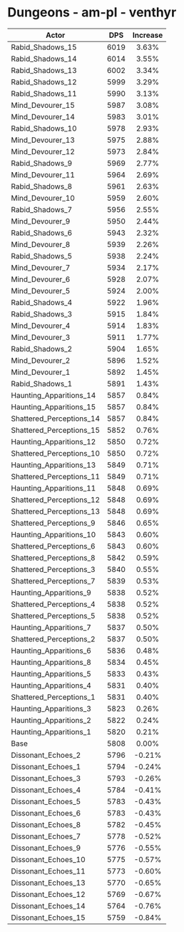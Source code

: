 # Dungeons - am-pl - venthyr
| Actor | DPS | Increase |
|---|:---:|:---:|
|Rabid_Shadows_15|6019|3.63%|
|Rabid_Shadows_14|6014|3.55%|
|Rabid_Shadows_13|6002|3.34%|
|Rabid_Shadows_12|5999|3.29%|
|Rabid_Shadows_11|5990|3.13%|
|Mind_Devourer_15|5987|3.08%|
|Mind_Devourer_14|5983|3.01%|
|Rabid_Shadows_10|5978|2.93%|
|Mind_Devourer_13|5975|2.88%|
|Mind_Devourer_12|5973|2.84%|
|Rabid_Shadows_9|5969|2.77%|
|Mind_Devourer_11|5964|2.69%|
|Rabid_Shadows_8|5961|2.63%|
|Mind_Devourer_10|5959|2.60%|
|Rabid_Shadows_7|5956|2.55%|
|Mind_Devourer_9|5950|2.44%|
|Rabid_Shadows_6|5943|2.32%|
|Mind_Devourer_8|5939|2.26%|
|Rabid_Shadows_5|5938|2.24%|
|Mind_Devourer_7|5934|2.17%|
|Mind_Devourer_6|5928|2.07%|
|Mind_Devourer_5|5924|2.00%|
|Rabid_Shadows_4|5922|1.96%|
|Rabid_Shadows_3|5915|1.84%|
|Mind_Devourer_4|5914|1.83%|
|Mind_Devourer_3|5911|1.77%|
|Rabid_Shadows_2|5904|1.65%|
|Mind_Devourer_2|5896|1.52%|
|Mind_Devourer_1|5892|1.45%|
|Rabid_Shadows_1|5891|1.43%|
|Haunting_Apparitions_14|5857|0.84%|
|Haunting_Apparitions_15|5857|0.84%|
|Shattered_Perceptions_14|5857|0.84%|
|Shattered_Perceptions_15|5852|0.76%|
|Haunting_Apparitions_12|5850|0.72%|
|Shattered_Perceptions_10|5850|0.72%|
|Haunting_Apparitions_13|5849|0.71%|
|Shattered_Perceptions_11|5849|0.71%|
|Haunting_Apparitions_11|5848|0.69%|
|Shattered_Perceptions_12|5848|0.69%|
|Shattered_Perceptions_13|5848|0.69%|
|Shattered_Perceptions_9|5846|0.65%|
|Haunting_Apparitions_10|5843|0.60%|
|Shattered_Perceptions_6|5843|0.60%|
|Shattered_Perceptions_8|5842|0.59%|
|Shattered_Perceptions_3|5840|0.55%|
|Shattered_Perceptions_7|5839|0.53%|
|Haunting_Apparitions_9|5838|0.52%|
|Shattered_Perceptions_4|5838|0.52%|
|Shattered_Perceptions_5|5838|0.52%|
|Haunting_Apparitions_7|5837|0.50%|
|Shattered_Perceptions_2|5837|0.50%|
|Haunting_Apparitions_6|5836|0.48%|
|Haunting_Apparitions_8|5834|0.45%|
|Haunting_Apparitions_5|5833|0.43%|
|Haunting_Apparitions_4|5831|0.40%|
|Shattered_Perceptions_1|5831|0.40%|
|Haunting_Apparitions_3|5823|0.26%|
|Haunting_Apparitions_2|5822|0.24%|
|Haunting_Apparitions_1|5820|0.21%|
|Base|5808|0.00%|
|Dissonant_Echoes_2|5796|-0.21%|
|Dissonant_Echoes_1|5794|-0.24%|
|Dissonant_Echoes_3|5793|-0.26%|
|Dissonant_Echoes_4|5784|-0.41%|
|Dissonant_Echoes_5|5783|-0.43%|
|Dissonant_Echoes_6|5783|-0.43%|
|Dissonant_Echoes_8|5782|-0.45%|
|Dissonant_Echoes_7|5778|-0.52%|
|Dissonant_Echoes_9|5776|-0.55%|
|Dissonant_Echoes_10|5775|-0.57%|
|Dissonant_Echoes_11|5773|-0.60%|
|Dissonant_Echoes_13|5770|-0.65%|
|Dissonant_Echoes_12|5769|-0.67%|
|Dissonant_Echoes_14|5764|-0.76%|
|Dissonant_Echoes_15|5759|-0.84%|
